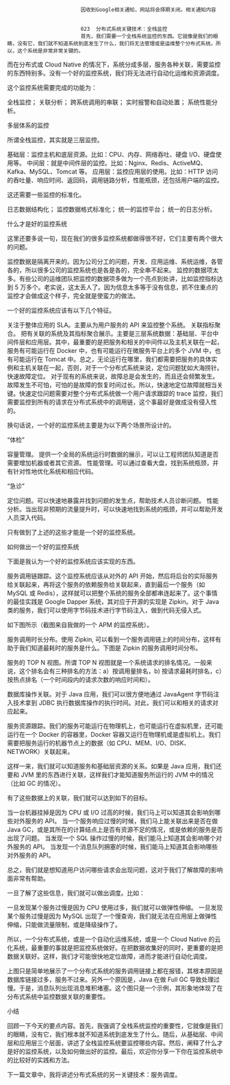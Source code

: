 
                            
                            因收到Google相关通知，网站将会择期关闭。相关通知内容
                            
                            
                            023  分布式系统关键技术：全栈监控
                            首先，我们需要一个全栈系统监控的东西。它就像是我们的眼睛，没有它，我们就不知道系统到底发生了什么，我们将无法管理或是运维整个分布式系统。所以，这个系统是非常非常关键的。

而在分布式或 Cloud Native 的情况下，系统分成多层，服务各种关联，需要监控的东西特别多。没有一个好的监控系统，我们将无法进行自动化运维和资源调度。

这个监控系统需要完成的功能为：


全栈监控；
关联分析；
跨系统调用的串联；
实时报警和自动处置；
系统性能分析。


多层体系的监控

所谓全栈监控，其实就是三层监控。


基础层：监控主机和底层资源。比如：CPU、内存、网络吞吐、硬盘 I/O、硬盘使用等。
中间层：就是中间件层的监控。比如：Nginx、Redis、ActiveMQ、Kafka、MySQL、Tomcat 等。
应用层：监控应用层的使用。比如：HTTP 访问的吞吐量、响应时间、返回码，调用链路分析，性能瓶颈，还包括用户端的监控。




这还需要一些监控的标准化。


日志数据结构化；
监控数据格式标准化；
统一的监控平台；
统一的日志分析。


什么才是好的监控系统

这里还要多说一句，现在我们的很多监控系统都做得很不好，它们主要有两个很大的问题。


监控数据是隔离开来的。因为公司分工的问题，开发、应用运维、系统运维，各管各的，所以很多公司的监控系统也是各是各的，完全串不起来。
监控的数据项太多。有些公司的运维团队把监控的数据项多做为一个亮点到处讲，比如监控指标达到 5 万多个。老实说，这太丢人了。因为信息太多等于没有信息，抓不住重点的监控才会做成这个样子，完全就是使蛮力的做法。


一个好的监控系统应该有以下几个特征。


关注于整体应用的 SLA。主要从为用户服务的 API 来监控整个系统。
关联指标聚合。 把有关联的系统及其指标聚合展示。主要是三层系统数据：基础层、平台中间件层和应用层。其中，最重要的是把服务和相关的中间件以及主机关联在一起，服务有可能运行在 Docker 中，也有可能运行在微服务平台上的多个 JVM 中，也有可能运行在 Tomcat 中。总之，无论运行在哪里，我们都需要把服务的具体实例和主机关联在一起，否则，对于一个分布式系统来说，定位问题犹如大海捞针。
快速故障定位。 对于现有的系统来说，故障总是会发生的，而且还会频繁发生。故障发生不可怕，可怕的是故障的恢复时间过长。所以，快速地定位故障就相当关键。快速定位问题需要对整个分布式系统做一个用户请求跟踪的 trace 监控，我们需要监控到所有的请求在分布式系统中的调用链，这个事最好是做成没有侵入性的。


换句话说，一个好的监控系统主要是为以下两个场景所设计的。

“体检”


容量管理。 提供一个全局的系统运行时数据的展示，可以让工程师团队知道是否需要增加机器或者其它资源。
性能管理。可以通过查看大盘，找到系统瓶颈，并有针对性地优化系统和相应代码。


“急诊”


定位问题。可以快速地暴露并找到问题的发生点，帮助技术人员诊断问题。
性能分析。当出现非预期的流量提升时，可以快速地找到系统的瓶颈，并可以帮助开发人员深入代码。


只有做到了上述的这些才能是一个好的监控系统。

如何做出一个好的监控系统

下面是我认为一个好的监控系统应该实现的东西。


服务调用链跟踪。这个监控系统应该从对外的 API 开始，然后将后台的实际服务给关联起来，再将这个服务的依赖服务给关联起来，直到最后一个服务（如 MySQL 或 Redis），这样就可以把整个系统的服务全部都串连起来了。这个事情的最佳实践是 Google Dapper 系统，其对应于开源的实现是 Zipkin。对于 Java 类的服务，我们可以使用字节码技术进行字节码注入，做到代码无侵入式。


如下图所示（截图来自我做的一个 APM 的监控系统）。




服务调用时长分布。使用 Zipkin, 可以看到一个服务调用链上的时间分布，这样有助于我们知道最耗时的服务是什么。下图是 Zipkin 的服务调用时间分布。





服务的 TOP N 视图。所谓 TOP N 视图就是一个系统请求的排名情况。一般来说，这个排名会有三种排名的方法：a）按调用量排名，b) 按请求最耗时排名，c）按热点排名（一个时间段内的请求次数的响应时间和）。





数据库操作关联。对于 Java 应用，我们可以很方便地通过 JavaAgent 字节码注入技术拿到 JDBC 执行数据库操作的执行时间。对此，我们可以和相关的请求对应起来。





服务资源跟踪。我们的服务可能运行在物理机上，也可能运行在虚拟机里，还可能运行在一个 Docker 的容器里，Docker 容器又运行在物理机或是虚拟机上。我们需要把服务运行的机器节点上的数据（如 CPU、MEM、I/O、DISK、NETWORK）关联起来。


这样一来，我们就可以知道服务和基础层资源的关系。如果是 Java 应用，我们还要和 JVM 里的东西进行关联，这样我们才能知道服务所运行的 JVM 中的情况（比如 GC 的情况）。

有了这些数据上的关联，我们就可以达到如下的目标。


当一台机器挂掉是因为 CPU 或 I/O 过高的时候，我们马上可以知道其会影响到哪些对外服务的 API。
当一个服务响应过慢的时候，我们马上能关联出来是否在做 Java GC，或是其所在的计算结点上是否有资源不足的情况，或是依赖的服务是否出现了问题。
当发现一个 SQL 操作过慢的时候，我们能马上知道其会影响哪个对外服务的 API。
当发现一个消息队列拥塞的时候，我们能马上知道其会影响哪些对外服务的 API。


总之，我们就是想知道用户访问哪些请求会出现问题，这对于我们了解故障的影响面非常有帮助。

一旦了解了这些信息，我们就可以做出调度。比如：


一旦发现某个服务过慢是因为 CPU 使用过多，我们就可以做弹性伸缩。
一旦发现某个服务过慢是因为 MySQL 出现了一个慢查询，我们就无法在应用层上做弹性伸缩，只能做流量限制，或是降级操作了。


所以，一个分布式系统，或是一个自动化运维系统，或是一个 Cloud Native 的云化系统，最重要的事就是把监控系统做好。在把数据收集好的同时，更重要的是把数据关联好。这样，我们才可能很快地定位故障，进而才能进行自动化调度。



上图只是简单地展示了一个分布式系统的服务调用链接上都在报错，其根本原因是数据库链接过多，服务不过来。另外一个原因是，Java 在做 Full GC 导致处理过慢。于是，消息队列出现消息堆积堵塞。这个图只是一个示例，其形象地体现了在分布式系统中监控数据关联的重要性。

小结

回顾一下今天的要点内容。首先，我强调了全栈系统监控的重要性，它就像是我们的眼睛，没有它，我们根本就不知道系统到底发生了什么。随后，从基础层、中间层和应用层三个层面，讲述了全栈监控系统要监控哪些内容。然后，阐释了什么才是好的监控系统，以及如何做出好的监控。最后，欢迎你分享一下你在监控系统中的比较好的实践和方法。

下一篇文章中，我将讲述分布式系统的另一关键技术：服务调度。

                        
                        
                            